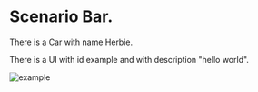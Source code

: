 # Scenario Bar.

There is a Car with name Herbie.

There is a UI with id example and with description "hello world".

![example](example.html.png)
